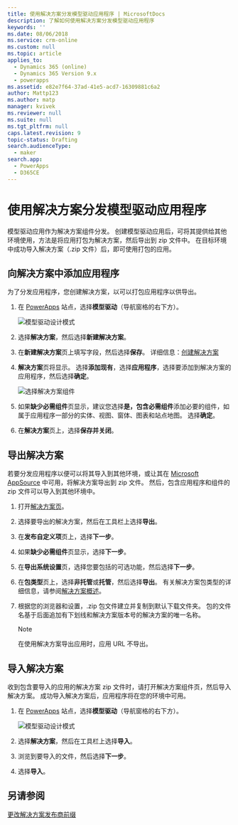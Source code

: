 ```yaml
---
title: 使用解决方案分发模型驱动应用程序 | MicrosoftDocs
description: 了解如何使用解决方案分发模型驱动应用程序
keywords: ''
ms.date: 08/06/2018
ms.service: crm-online
ms.custom: null
ms.topic: article
applies_to:
  - Dynamics 365 (online)
  - Dynamics 365 Version 9.x
  - powerapps
ms.assetid: e82e7f64-37ad-41e5-acd7-16309881c6a2
author: Mattp123
ms.author: matp
manager: kvivek
ms.reviewer: null
ms.suite: null
ms.tgt_pltfrm: null
caps.latest.revision: 9
topic-status: Drafting
search.audienceType:
  - maker
search.app:
  - PowerApps
  - D365CE
---
```


# <a name="distribute-a-model-driven-app-using-a-solution"></a>使用解决方案分发模型驱动应用程序

模型驱动应用作为解决方案组件分发。 创建模型驱动应用后，可将其提供给其他环境使用，方法是将应用打包为解决方案，然后导出到 zip 文件中。 在目标环境中成功导入解决方案（.zip 文件）后，即可使用打包的应用。 
  
## <a name="add-an-app-to-a-solution"></a>向解决方案中添加应用程序
为了分发应用程序，您创建解决方案，以可以打包应用程序以供导出。

1. 在 [PowerApps](https://web.powerapps.com/?utm_source=padocs&utm_medium=linkinadoc&utm_campaign=referralsfromdoc) 站点，选择**模型驱动**（导航窗格的右下方）。  

    ![模型驱动设计模式](media/model-driven-switch.png)

2. 选择**解决方案**，然后选择**新建解决方案**。
3. 在**新建解决方案**页上填写字段，然后选择**保存**。 详细信息：[创建解决方案](../common-data-service/create-solution.md)
4. **解决方案**页将显示。 选择**添加现有**，选择**应用程序**，选择要添加到解决方案的应用程序，然后选择**确定**。 

    ![选择解决方案组件](media/select-solution-components.png)

5. 如果**缺少必需组件**页显示，建议您选择**是，包含必需组件**添加必要的组件，如属于应用程序一部分的实体、视图、窗体、图表和站点地图。 选择**确定**。
6. 在**解决方案**页上，选择**保存并关闭**。

## <a name="export-a-solution"></a>导出解决方案
若要分发应用程序以便可以将其导入到其他环境，或让其在 [Microsoft AppSource](https://appsource.microsoft.com/) 中可用，将解决方案导出到 zip 文件。 然后，包含应用程序和组件的 zip 文件可以导入到其他环境中。

1. 打开[解决方案页](advanced-navigation.md#solutions)。 
2. 选择要导出的解决方案，然后在工具栏上选择**导出**。 
3. 在**发布自定义项**页上，选择**下一步**。
4. 如果**缺少必需组件**页显示，选择**下一步**。 
5. 在**导出系统设置**页，选择您要包括的可选功能，然后选择**下一步**。 
6. 在**包类型**页上，选择**非托管**或**托管**，然后选择**导出**。 有关解决方案包类型的详细信息，请参阅[解决方案概述](../common-data-service/solutions-overview.md)。
7. 根据您的浏览器和设置，.zip 包文件建立并复制到默认下载文件夹。 包的文件名基于后面追加有下划线和解决方案版本号的解决方案的唯一名称。

    > [!NOTE]
    > 在使用解决方案导出应用时，应用 URL 不导出。
  
## <a name="import-a-solution"></a>导入解决方案  
收到包含要导入的应用的解决方案 zip 文件时，请打开解决方案组件页，然后导入解决方案。 成功导入解决方案后，应用程序将在您的环境中可用。

1. 在 [PowerApps](https://web.powerapps.com/?utm_source=padocs&utm_medium=linkinadoc&utm_campaign=referralsfromdoc) 站点，选择**模型驱动**（导航窗格的右下方）。  

    ![模型驱动设计模式](media/model-driven-switch.png)

2. 选择**解决方案**，然后在工具栏上选择**导入**。
3. 浏览到要导入的文件，然后选择**下一步**。
4. 选择**导入**。

## <a name="see-also"></a>另请参阅
[更改解决方案发布商前缀](../common-data-service/change-solution-publisher-prefix.md)
